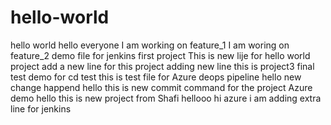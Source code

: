 # hello-world
hello world 
hello everyone 
I am working on feature_1
I am woring on feature_2
demo file for jenkins first project 
This is new lije for hello world project 
add a new line for this project 
adding new line this is project3
final test demo for cd
test 
this is test file for Azure deops pipeline 
hello new change happend 
hello this is new commit command for the project Azure demo
hello this is new project from Shafi
hellooo 
hi azure 
i am adding extra line for jenkins
